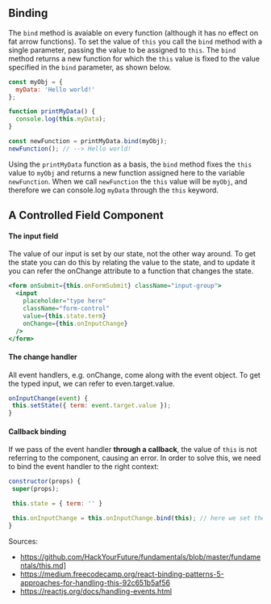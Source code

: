 ## Binding
The `bind` method is avaiable on every function (although it has no effect on fat arrow functions). To set the value of `this` you call the `bind` method with a single parameter, passing the value to be assigned to `this`. The `bind` method returns a new function for which the `this` value is fixed to the value specified in the `bind` parameter, as shown below.
```js
const myObj = {
  myData: 'Hello world!'
};

function printMyData() {
  console.log(this.myData);
}

const newFunction = printMyData.bind(myObj);
newFunction(); // --> Hello world!
```
Using the `printMyData` function as a basis, the `bind` method fixes the `this` value to `myObj` and returns a new function assigned here to the variable `newFunction`. When we call `newFunction` the `this` value will be `myObj`, and therefore we can console.log `myData` through the `this` keyword.

## A Controlled Field Component
#### The input field
The value of our input is set by our state, not the other way around. To get the state you can do this by relating the value to the state, and to update it you can refer the onChange attribute to a function that changes the state.
```jsx
<form onSubmit={this.onFormSubmit} className="input-group">
  <input
    placeholder="type here"
    className="form-control"
    value={this.state.term}
    onChange={this.onInputChange}
  />
</form>
```

#### The change handler
All event handlers, e.g. onChange, come along with the event object. To get the typed input, we can refer to even.target.value.
```jsx
onInputChange(event) {
 this.setState({ term: event.target.value });
}
``` 

#### Callback binding
If we pass of the event handler **through a callback**, the value of `this` is not referring to the component, causing an error. In order to solve this, we need to bind the event handler to the right context: 
```jsx
constructor(props) {
 super(props);

 this.state = { term: '' }

 this.onInputChange = this.onInputChange.bind(this); // here we set the right context
}
```

Sources:
- https://github.com/HackYourFuture/fundamentals/blob/master/fundamentals/this.md]
- https://medium.freecodecamp.org/react-binding-patterns-5-approaches-for-handling-this-92c651b5af56
- https://reactjs.org/docs/handling-events.html




